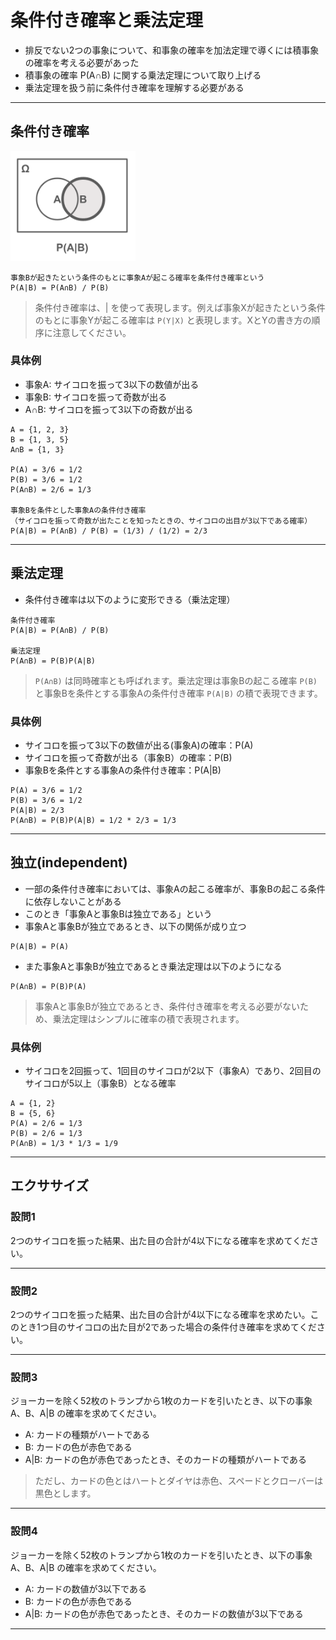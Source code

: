 # 条件付き確率と乗法定理

* 排反でない2つの事象について、和事象の確率を加法定理で導くには積事象の確率を考える必要があった
* 積事象の確率 P(A∩B) に関する乗法定理について取り上げる
* 乗法定理を扱う前に条件付き確率を理解する必要がある

---

## 条件付き確率

<img src="img/280.png" width="200px">

```
事象Bが起きたという条件のもとに事象Aが起こる確率を条件付き確率という
P(A|B) = P(A∩B) / P(B)
```

> 条件付き確率は、| を使って表現します。例えば事象Xが起きたという条件のもとに事象Yが起こる確率は `P(Y|X)` と表現します。XとYの書き方の順序に注意してください。

### 具体例

* 事象A: サイコロを振って3以下の数値が出る
* 事象B: サイコロを振って奇数が出る
* A∩B: サイコロを振って3以下の奇数が出る

```
A = {1, 2, 3}
B = {1, 3, 5}
A∩B = {1, 3}

P(A) = 3/6 = 1/2
P(B) = 3/6 = 1/2
P(A∩B) = 2/6 = 1/3

事象Bを条件とした事象Aの条件付き確率
（サイコロを振って奇数が出たことを知ったときの、サイコロの出目が3以下である確率）
P(A|B) = P(A∩B) / P(B) = (1/3) / (1/2) = 2/3
```

---

## 乗法定理

* 条件付き確率は以下のように変形できる（乗法定理） 

```
条件付き確率
P(A|B) = P(A∩B) / P(B)

乗法定理
P(A∩B) = P(B)P(A|B)
```

> `P(A∩B)` は同時確率とも呼ばれます。乗法定理は事象Bの起こる確率 `P(B)` と事象Bを条件とする事象Aの条件付き確率 `P(A|B)` の積で表現できます。

### 具体例

* サイコロを振って3以下の数値が出る(事象A)の確率：P(A)
* サイコロを振って奇数が出る（事象B）の確率：P(B)
* 事象Bを条件とする事象Aの条件付き確率：P(A|B)

```
P(A) = 3/6 = 1/2
P(B) = 3/6 = 1/2
P(A|B) = 2/3 
P(A∩B) = P(B)P(A|B) = 1/2 * 2/3 = 1/3
```

---

## 独立(independent)

* 一部の条件付き確率においては、事象Aの起こる確率が、事象Bの起こる条件に依存しないことがある
* このとき「事象Aと事象Bは独立である」という
* 事象Aと事象Bが独立であるとき、以下の関係が成り立つ

```
P(A|B) = P(A)
```

* また事象Aと事象Bが独立であるとき乗法定理は以下のようになる

```
P(A∩B) = P(B)P(A)
```

> 事象Aと事象Bが独立であるとき、条件付き確率を考える必要がないため、乗法定理はシンプルに確率の積で表現されます。

### 具体例

* サイコロを2回振って、1回目のサイコロが2以下（事象A）であり、2回目のサイコロが5以上（事象B）となる確率

```
A = {1, 2}
B = {5, 6}
P(A) = 2/6 = 1/3
P(B) = 2/6 = 1/3
P(A∩B) = 1/3 * 1/3 = 1/9
```

---

## エクササイズ

### 設問1 

2つのサイコロを振った結果、出た目の合計が4以下になる確率を求めてください。

---

### 設問2 

2つのサイコロを振った結果、出た目の合計が4以下になる確率を求めたい。このとき1つ目のサイコロの出た目が2であった場合の条件付き確率を求めてください。

--- 

### 設問3

ジョーカーを除く52枚のトランプから1枚のカードを引いたとき、以下の事象A、B、A|B の確率を求めてください。

* A: カードの種類がハートである
* B: カードの色が赤色である
* A|B: カードの色が赤色であったとき、そのカードの種類がハートである

> ただし、カードの色とはハートとダイヤは赤色、スペードとクローバーは黒色とします。

---

### 設問4

ジョーカーを除く52枚のトランプから1枚のカードを引いたとき、以下の事象A、B、A|B の確率を求めてください。

* A: カードの数値が3以下である
* B: カードの色が赤色である
* A|B: カードの色が赤色であったとき、そのカードの数値が3以下である

---

<!--

設問1
2つのサイコロの出た目の標本空間（36個の標本点）
(1, 1) (1, 2) (1, 3) (1, 4) (1, 5) (1, 6)
(2, 1) (2, 2) (2, 3) (2, 4) (2, 5) (2, 6)
(3, 1) (3, 2) (3, 3) (3, 4) (3, 5) (3, 6)
(4, 1) (4, 2) (4, 3) (4, 4) (4, 5) (4, 6)
(5, 1) (5, 2) (5, 3) (5, 4) (5, 5) (5, 6)
(6, 1) (6, 2) (6, 3) (6, 4) (6, 5) (6, 6)

2つのサイコロの出た目の合計が4以下になるものは6通り（事象Aとする）
(1, 1) (1, 2) (1, 3) 
(2, 1) (2, 2) 
(3, 1) 

P(A) = 6/36 = 1/6


設問2

1つ目のサイコロの出た目が2（事象Bとする）
(2, 1) (2, 2) (2, 3) (2, 4) (2, 5) (2, 6)
P(B) = 6/36 = 1/6

事象Aと事象Bの積事象（A∩B）
(2, 1) (2, 2)
P(A∩B) = 2/36

事象Bを条件とする事象Aの条件付き確率
P(A|B) = P(A∩B) / P(B) = (2/36) / (1/6) = 12/36 = 1/3


設問3

P(A) = 13/52 = 1/4
P(B) = 26/52 = 1/2
P(A∩B) = 1/4
P(A|B) = (1/4) / (1/2) = 1/2


設問4

P(A) = 12/52 
P(B) = 26/52 = 1/2
P(A∩B) = 6/52
P(A|B) = (6/52) / (1/2) = 12/52 = P(A)
つまり、事象Aと事象Bは独立である
-->

